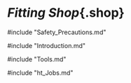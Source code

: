 <div class="Fitting">

# ***Fitting Shop***{.shop}

#include "Safety_Precautions.md"

#include "Introduction.md"

#include "Tools.md"

#include "ht_Jobs.md"

</div>
